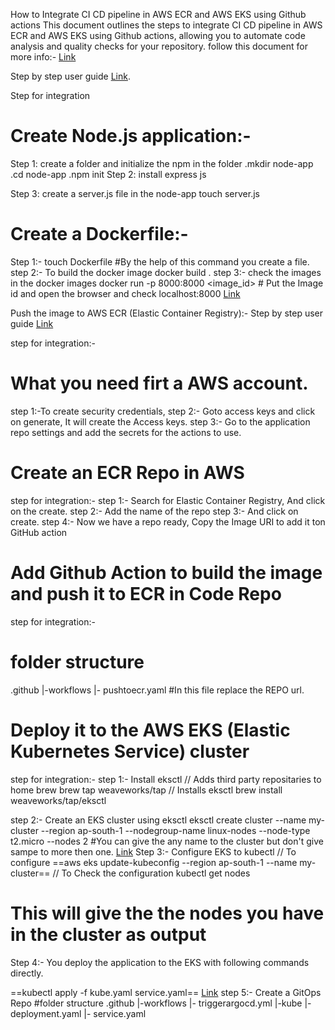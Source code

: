 How to Integrate CI CD pipeline in AWS ECR and AWS EKS using Github actions
This document outlines the steps to integrate CI CD pipeline in AWS ECR and AWS EKS using Github actions, allowing you to automate code analysis and quality checks for your repository.
follow this document for more info:- [Link](https://towardsaws.com/containerize-node-js-a25b7e9a1e85)

Step by step user guide [Link](https://drive.google.com/file/d/15imowp0o8a4CiGpMJIIFTI2Mbvm60vRS/view?usp=sharing).

Step for integration
# Create Node.js application:- 
Step 1: create a folder and initialize the npm in the folder
          .mkdir node-app
          .cd node-app
          .npm init
Step 2: install express js

Step 3: create a server.js file in the node-app 
        touch server.js
        
# Create a Dockerfile:-
Step 1:- touch Dockerfile #By the help of this command you create a file.
step 2:- To build the docker image
          docker build .
step 3:- check the images in the
          docker images
          docker run -p 8000:8000 <image_id> # Put the Image id and open the browser and check localhost:8000
          [Link](https://drive.google.com/file/d/1DTTprWwUQ7n4T78UQKG36CH9Zuo56gch/view?usp=sharing)

Push the image to AWS ECR (Elastic Container Registry):- 
Step by step user guide [Link](https://drive.google.com/file/d/1yyKyseGE_N07ogGZcP55pBE7Aod8CgRs/view?usp=sharing)

step for integration:-
# What you need firt a AWS account.

step 1:-To create security credentials,
step 2:- Goto access keys and click on generate, It will create the Access keys.
step 3:- Go to the application repo settings and add the secrets for the actions to use.


# Create an ECR Repo in AWS
step for integration:- 
step 1:- Search for Elastic Container Registry, And click on the create.
step 2:- Add the name of the repo
step 3:- And click on create.
step 4:- Now we have a repo ready, Copy the Image URI to add it ton GitHub action


# Add Github Action to build the image and push it to ECR in Code Repo
step for integration:- 
# folder structure
.github
|-workflows
      |- pushtoecr.yaml #In this file replace the REPO url.



# Deploy it to the AWS EKS (Elastic Kubernetes Service) cluster
step for integration:- 
step 1:- Install eksctl
// Adds third party repositaries to home brew
brew tap weaveworks/tap
// Installs eksctl
brew install weaveworks/tap/eksctl

step 2:-  Create an EKS cluster using eksctl
eksctl create cluster --name my-cluster --region ap-south-1 --nodegroup-name linux-nodes  --node-type t2.micro --nodes 2
#You can give the any name to the cluster but don't give sampe to more then one.
[Link](https://drive.google.com/file/d/1bWsCpLSwjDnYPypMZVtm4mBc0o4Wecih/view?usp=sharing)
Step 3:- Configure EKS to kubectl
// To configure
==aws eks update-kubeconfig --region ap-south-1 --name my-cluster==
// To Check the configuration 
kubectl get nodes
# This will give the the nodes you have in the cluster as output

Step 4:- You deploy the application to the EKS with following commands directly.

==kubectl apply -f  kube.yaml service.yaml==
[Link](https://drive.google.com/file/d/11qsNbkha9YO5T7YQSaMtGp9YdycAczHq/view?usp=sharing)
step 5:- Create a GitOps Repo
#folder structure
.github
|-workflows
      |- triggerargocd.yml
|-kube
   |- deployment.yaml
   |- service.yaml
   
   
   
   
   

